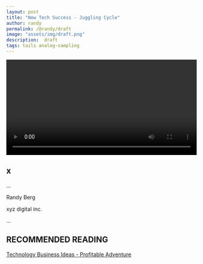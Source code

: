 ```yaml
---
layout: post
title: "New Tech Success - Juggling Cycle"
author: randy
permalink: /@randy/draft
image: "assets/img/draft.png"
description:  draft
tags: tails analog-sampling
---
```


   <video width="720" height="auto" controls style="max-width: 100%">
   <source src="/assets/video/draft.webm.webm" type="video/webm">
   </video>

## x

 

...

Randy Berg

xyz digital inc.

...

## RECOMMENDED READING

[Technology Business Ideas - Profitable Adventure](https://www.profitableventure.com/technology-business-ideas)
